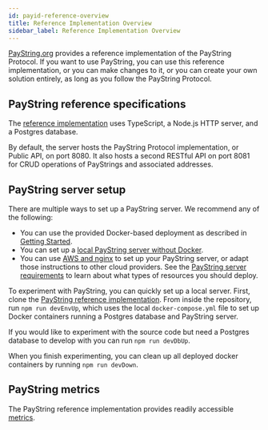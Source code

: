 ```yaml
---
id: payid-reference-overview
title: Reference Implementation Overview
sidebar_label: Reference Implementation Overview
---
```


[PayString.org](https://payid.org) provides a reference implementation of the PayString Protocol. If you want to use PayString, you can use this reference implementation, or you can make changes to it, or you can create your own solution entirely, as long as you follow the PayString Protocol.

## PayString reference specifications

The [reference implementation](https://github.com/payid-org/payid) uses TypeScript, a Node.js HTTP server, and a Postgres database.

By default, the server hosts the PayString Protocol implementation, or Public API, on port 8080. It also hosts a second RESTful API on port 8081 for CRUD operations of PayStrings and associated addresses.

## PayString server setup

There are multiple ways to set up a PayString server. We recommend any of the following:

- You can use the provided Docker-based deployment as described in [Getting Started](/).
- You can set up a [local PayString server without Docker](local-deployment).
- You can use [AWS and nginx](remote-deployment) to set up your PayString server, or adapt those instructions to other cloud providers. See the [PayString server requirements](payid-server-requirements) to learn about what types of resources you should deploy.

To experiment with PayString, you can quickly set up a local server. First, clone the [PayString reference implementation](https://github.com/payid-org/payid). From inside the repository, run `npm run devEnvUp`, which uses the local `docker-compose.yml` file to set up Docker containers running a Postgres database and PayString server.

If you would like to experiment with the source code but need a Postgres database to develop with you can run `npm run devDbUp`.

When you finish experimenting, you can clean up all deployed docker containers by running `npm run devDown`.

## PayString metrics

The PayString reference implementation provides readily accessible [metrics](metrics).
